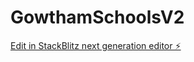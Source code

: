 # GowthamSchoolsV2

[Edit in StackBlitz next generation editor ⚡️](https://stackblitz.com/~/github.com/RishiChoudary3/GowthamSchoolsV2)